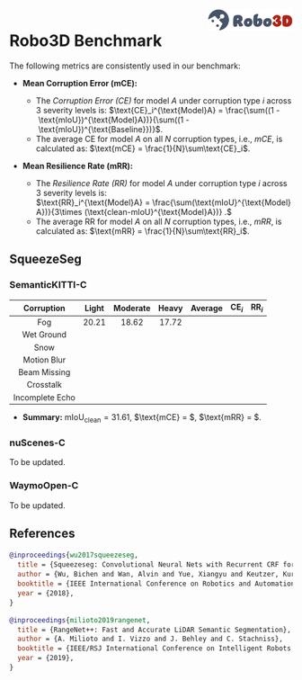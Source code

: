 <img src="../figs/logo2.png" align="right" width="30%">

# Robo3D Benchmark

The following metrics are consistently used in our benchmark:

- **Mean Corruption Error (mCE):**
  - The *Corruption Error (CE)* for model $A$ under corruption type $i$ across 3 severity levels is:
  $\text{CE}_i^{\text{Model}A} = \frac{\sum((1 - \text{mIoU})^{\text{Model}A})}{\sum((1 - \text{mIoU})^{\text{Baseline}})}$.
  - The average CE for model $A$ on all $N$ corruption types, i.e., *mCE*, is calculated as: $\text{mCE} = \frac{1}{N}\sum\text{CE}_i$.
  
- **Mean Resilience Rate (mRR):**
  - The *Resilience Rate (RR)* for model $A$ under corruption type $i$ across 3 severity levels is:
  $\text{RR}_i^{\text{Model}A} = \frac{\sum(\text{mIoU}^{\text{Model}A})}{3\times (\text{clean-mIoU}^{\text{Model}A})} .$
  - The average RR for model $A$ on all $N$ corruption types, i.e., *mRR*, is calculated as: $\text{mRR} = \frac{1}{N}\sum\text{RR}_i$.


## SqueezeSeg

### SemanticKITTI-C
| Corruption      | Light | Moderate | Heavy | Average | $\text{CE}_i$ | $\text{RR}_i$ |
| :-------------: | :---: | :------: | :---: | :-----: | :-----------: | :-----------: |
| Fog             | 20.21 | 18.62 | 17.72
| Wet Ground      |
| Snow            |
| Motion Blur     |
| Beam Missing    |
| Crosstalk       |
| Incomplete Echo |

- **Summary:** $\text{mIoU}_{\text{clean}} = 31.61$, $\text{mCE} = $, $\text{mRR} = $.


### nuScenes-C
To be updated.


### WaymoOpen-C
To be updated.


## References

```bib
@inproceedings{wu2017squeezeseg,
  title = {Squeezeseg: Convolutional Neural Nets with Recurrent CRF for Real-Time Road-Object Segmentation from 3D LiDAR Point Cloud},
  author = {Wu, Bichen and Wan, Alvin and Yue, Xiangyu and Keutzer, Kurt},
  booktitle = {IEEE International Conference on Robotics and Automation},
  year = {2018},
}
```
```bib
@inproceedings{milioto2019rangenet,
  title = {RangeNet++: Fast and Accurate LiDAR Semantic Segmentation},
  author = {A. Milioto and I. Vizzo and J. Behley and C. Stachniss},
  booktitle = {IEEE/RSJ International Conference on Intelligent Robots and Systems},
  year = {2019},
}
```
